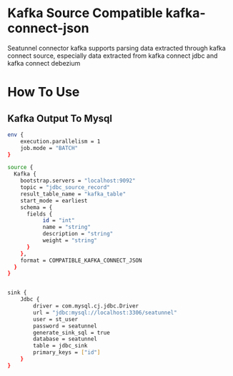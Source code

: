 # Kafka Source Compatible kafka-connect-json

Seatunnel connector kafka supports parsing data extracted through kafka connect source, especially data extracted from kafka connect jdbc and kafka connect debezium

# How To Use

## Kafka Output To Mysql

```bash
env {
    execution.parallelism = 1
    job.mode = "BATCH"
}

source {
  Kafka {
    bootstrap.servers = "localhost:9092"
    topic = "jdbc_source_record"
    result_table_name = "kafka_table"
    start_mode = earliest
    schema = {
      fields {
           id = "int"
           name = "string"
           description = "string"
           weight = "string"
      }
    },
    format = COMPATIBLE_KAFKA_CONNECT_JSON
  }
}


sink {
    Jdbc {
        driver = com.mysql.cj.jdbc.Driver
        url = "jdbc:mysql://localhost:3306/seatunnel"
        user = st_user
        password = seatunnel
        generate_sink_sql = true
        database = seatunnel
        table = jdbc_sink
        primary_keys = ["id"]
    }
}
```

